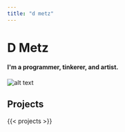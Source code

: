 ```yaml
---
title: "d metz"
---
```

# D Metz
  
#### I'm a programmer, tinkerer, and artist.

![alt text](/img/image.png)

## Projects
{{< projects >}}
